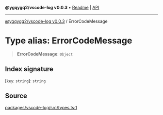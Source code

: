 **@ygqygq2/vscode-log v0.0.3** • [Readme](../README.md) \| [API](../globals.md)

***

[@ygqygq2/vscode-log v0.0.3](../README.md) / ErrorCodeMessage

# Type alias: ErrorCodeMessage

> **ErrorCodeMessage**: `Object`

## Index signature

 \[`key`: `string`\]: `string`

## Source

[packages/vscode-log/src/types.ts:1](https://github.com/ygqygq2/npm-packages/blob/c91f153/packages/vscode-log/src/types.ts#L1)
